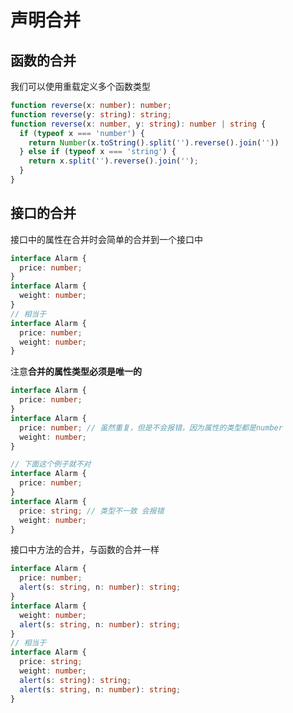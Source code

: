 # 声明合并

##  函数的合并

我们可以使用重载定义多个函数类型

````typescript
function reverse(x: number): number;
function reverse(y: string): string;
function reverse(x: number, y: string): number | string {
  if (typeof x === 'number') {
    return Number(x.toString().split('').reverse().join(''))
  } else if (typeof x === 'string') {
    return x.split('').reverse().join('');
  }
}
````

## 接口的合并

接口中的属性在合并时会简单的合并到一个接口中

````typescript
interface Alarm {
  price: number;
}
interface Alarm {
  weight: number;
}
// 相当于
interface Alarm {
  price: number;
  weight: number;
}
````

注意**合并的属性类型必须是唯一的**

````typescript
interface Alarm {
  price: number;
}
interface Alarm {
  price: number; // 虽然重复，但是不会报错，因为属性的类型都是number
  weight: number;
}

// 下面这个例子就不对
interface Alarm {
  price: number;
}
interface Alarm {
  price: string; // 类型不一致 会报错
  weight: number;
}
````

接口中方法的合并，与函数的合并一样

````typescript
interface Alarm {
  price: number;
  alert(s: string, n: number): string;
}
interface Alarm {
  weight: number;
  alert(s: string, n: number): string;
}
// 相当于
interface Alarm {
  price: string;
  weight: number;
  alert(s: string): string;
  alert(s: string, n: number): string;
}
````